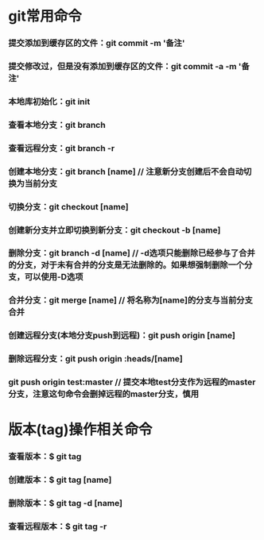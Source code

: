 # git常用命令
### 提交添加到缓存区的文件：git commit -m '备注'
### 提交修改过，但是没有添加到缓存区的文件：git commit -a -m '备注'
### 本地库初始化：git init
### 查看本地分支：git branch
### 查看远程分支：git branch -r
### 创建本地分支：git branch [name]  // 注意新分支创建后不会自动切换为当前分支
### 切换分支：git checkout [name]
### 创建新分支并立即切换到新分支：git checkout -b [name]
### 删除分支：git branch -d [name]  // -d选项只能删除已经参与了合并的分支，对于未有合并的分支是无法删除的。如果想强制删除一个分支，可以使用-D选项
### 合并分支：git merge [name]  // 将名称为[name]的分支与当前分支合并
### 创建远程分支(本地分支push到远程)：git push origin [name]
### 删除远程分支：git push origin :heads/[name]
### git push origin test:master  // 提交本地test分支作为远程的master分支，注意这句命令会删掉远程的master分支，慎用

# 版本(tag)操作相关命令
### 查看版本：$ git tag
### 创建版本：$ git tag [name]
### 删除版本：$ git tag -d [name]
### 查看远程版本：$ git tag -r